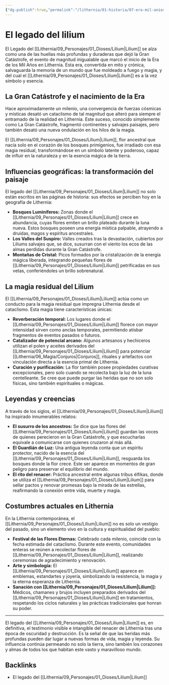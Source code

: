 ```yaml
---
{"dg-publish":true,"permalink":"/lithernia/01-historia/07-era-mil-anios/el-legado-del-lilium/","title":"El legado del Lilium","tags":["lithernia","fenomeno","magia","historia"]}
---
```


# El legado del lilium

El Legado del [[Lithernia/09_Personajes/01_Dioses/Lilium\|Lilium]] se alza como una de las huellas más profundas y duraderas que dejó la Gran Catástrofe, el evento de magnitud inigualable que marcó el inicio de la Era de los Mil Años en Lithernia. Esta era, convertida en mito y crónica, salvaguarda la memoria de un mundo que fue moldeado a fuego y magia, y del cual el [[Lithernia/09_Personajes/01_Dioses/Lilium\|Lilium]] es a la vez símbolo y esencia.

## La Gran Catástrofe y el nacimiento de la Era

Hace aproximadamente un milenio, una convergencia de fuerzas cósmicas y místicas desató un cataclismo de tal magnitud que alteró para siempre el entramado de la realidad en Lithernia. Este suceso, conocido simplemente como La Gran Catástrofe, fragmentó continentes y salvajes paisajes, pero también desató una nueva ondulación en los hilos de la magia.

El [[Lithernia/09_Personajes/01_Dioses/Lilium\|Lilium]], flor ancestral que nacía solo en el corazón de los bosques primigenios, fue irradiado con esa magia residual, transformándose en un símbolo latente y poderoso, capaz de influir en la naturaleza y en la esencia mágica de la tierra.

## Influencias geográficas: la transformación del paisaje

El legado del [[Lithernia/09_Personajes/01_Dioses/Lilium\|Lilium]] no solo están escritos en las páginas de historia: sus efectos se perciben hoy en la geografía de Lithernia:

- **Bosques Luminíferos:** Zonas donde el [[Lithernia/09_Personajes/01_Dioses/Lilium\|Lilium]] crece en abundancia, cuyas flores emiten un brillo plateado durante la luna nueva. Estos bosques poseen una energía mística palpable, atrayendo a druidas, magos y espíritus ancestrales.
- **Los Valles del Suspiro:** Valles creados tras la devastación, cubiertos por Liliums salvajes que, se dice, susurran con el viento los ecos de las almas perdidas durante la Gran Catástrofe.
- **Montañas de Cristal:** Picos formados por la cristalización de la energía mágica liberada, integrando pequeñas flores de [[Lithernia/09_Personajes/01_Dioses/Lilium\|Lilium]] petrificadas en sus vetas, conferiéndoles un brillo sobrenatural.

## La magia residual del Lilium

El [[Lithernia/09_Personajes/01_Dioses/Lilium\|Lilium]] actúa como un conducto para la magia residual que impregna Lithernia desde el cataclismo. Esta magia tiene características únicas:

- **Reverberación temporal:** Los lugares donde el [[Lithernia/09_Personajes/01_Dioses/Lilium\|Lilium]] florece con mayor intensidad sirven como anclas temporales, permitiendo atisbar fragmentos de eventos pasados o futuros.
- **Catalizador de potencial arcano:** Algunos artesanos y hechiceros utilizan el polen y aceites derivados del [[Lithernia/09_Personajes/01_Dioses/Lilium\|Lilium]] para potenciar [[Lithernia/06_Magia/Conjuros\|Conjuros]], rituales y artefactos con vinculación directa a la esencia primal de Lithernia.
- **Curación y purificación:** La flor también posee propiedades curativas excepcionales, pero solo cuando se recolecta bajo la luz de la luna centelleante. Se cree que puede purgar las heridas que no son solo físicas, sino también espirituales o mágicas.

## Leyendas y creencias

A través de los siglos, el [[Lithernia/09_Personajes/01_Dioses/Lilium\|Lilium]] ha inspirado innumerables relatos:

- **El susurro de los ancestros:** Se dice que las flores del [[Lithernia/09_Personajes/01_Dioses/Lilium\|Lilium]] guardan las voces de quienes perecieron en la Gran Catástrofe, y que escucharlas equivale a comunicarse con quienes cruzaron al más allá.
- **El Guardián de Luz:** Una antigua leyenda conta que un espíritu protector, nacido de la esencia del [[Lithernia/09_Personajes/01_Dioses/Lilium\|Lilium]], resguarda los bosques donde la flor crece. Este ser aparece en momentos de gran peligro para preservar el equilibrio del mundo.
- **El rito del renacer:** Práctica ancestral entre algunas tribus élfikas, donde se utiliza el [[Lithernia/09_Personajes/01_Dioses/Lilium\|Lilium]] para sellar pactos y renovar promesas bajo la mirada de las estrellas, reafirmando la conexión entre vida, muerte y magia.

## Costumbres actuales en Lithernia

En la Lithernia contemporánea, el [[Lithernia/09_Personajes/01_Dioses/Lilium\|Lilium]] no es solo un vestigio del pasado, sino un elemento vivo en la cultura y espiritualidad del pueblo:

- **Festival de las Flores Eternas:** Celebrado cada milenio, coincide con la fecha estimada del cataclismo. Durante este evento, comunidades enteras se reúnen a recolectar flores de [[Lithernia/09_Personajes/01_Dioses/Lilium\|Lilium]], realizando ceremonias de agradecimiento y renovación.
- **Arte y simbología:** El [[Lithernia/09_Personajes/01_Dioses/Lilium\|Lilium]] aparece en emblemas, estandartes y joyería, simbolizando la resistencia, la magia y la eterna esperanza de Lithernia.
- **Sanación con [[Lithernia/09_Personajes/01_Dioses/Lilium\|Lilium]]:** Médicos, chamanes y brujos incluyen preparados derivados del [[Lithernia/09_Personajes/01_Dioses/Lilium\|Lilium]] en tratamientos, respetando los ciclos naturales y las prácticas tradicionales que honran su poder.

---

El legado del [[Lithernia/09_Personajes/01_Dioses/Lilium\|Lilium]] es, en definitiva, el testimonio visible e intangible del renacer de Lithernia tras una época de oscuridad y destrucción. Es la señal de que las heridas más profundas pueden dar lugar a nuevas formas de vida, magia y leyenda. Su influencia continúa permeando no solo la tierra, sino también los corazones y almas de todos los que habitan este vasto y maravilloso mundo.

## Backlinks
- El legado del [[Lithernia/09_Personajes/01_Dioses/Lilium\|Lilium]]
